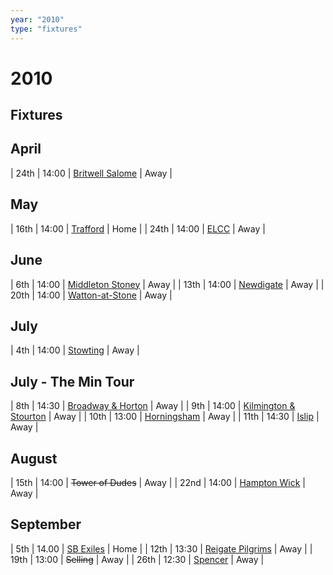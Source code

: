 ```yaml
---
year: "2010"
type: "fixtures"
---
```


# 2010 
## Fixtures



## April

| 24th | 14:00 | [Britwell Salome](britwell-salome) | Away |

## May

| 16th | 14:00 | [Trafford](trafford) | Home |
| 24th | 14:00 | [ELCC](elcc) | Away |

## June

| 6th | 14:00 | [Middleton Stoney](middleton-stoney) | Away |
| 13th | 14:00 | [Newdigate](newdigate) | Away |
| 20th | 14:00 | [Watton-at-Stone](watton-at-stone) | Away |

## July

| 4th | 14:00 | [Stowting](stowting) | Away |

## July - The Min Tour

| 8th | 14:30 | [Broadway & Horton](broadway-and-horton) | Away |
| 9th | 14:00 | [Kilmington & Stourton](kilmington-and-tourton) | Away |
| 10th | 13:00 | [Horningsham](horningsham) | Away |
| 11th | 14:30 | [Islip](islip) | Away |

## August

| 15th | 14:00 | <del>Tower of Dudes</del> | Away |
| 22nd | 14:00 | [Hampton Wick](hampton-wick) | Away |

## September

| 5th | 14.00 | [SB Exiles](sb-exiles) | Home |
| 12th | 13:30 | [Reigate Pilgrims](reigate-pilgrims) | Away |
| 19th | 13:00 | <del>Selling</del> | Away |
| 26th | 12:30 | [Spencer](spencer) | Away |